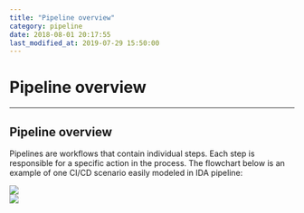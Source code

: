 ```yaml
---
title: "Pipeline overview"
category: pipeline
date: 2018-08-01 20:17:55
last_modified_at: 2019-07-29 15:50:00
---
```


# Pipeline overview
***

## Pipeline overview
Pipelines are workflows that contain individual steps. Each step is responsible for a specific action in the process. The flowchart below is an example of one CI/CD scenario easily modeled in IDA pipeline:

![][pipeline_overview]  
![][pipeline_deployment_detail]  

[pipeline_overview]: ../images/pipeline/pipeline_overview.png
[pipeline_deployment_detail]: ../images/pipeline/pipeline_deployment_detail.png

